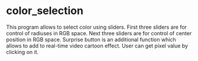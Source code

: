 # color_selection
This program allows to select color using sliders. First three sliders are for control of radiuses in RGB space. Next three sliders are for control of center position in RGB space. Surprise button is an additional function which allows to add to real-time video cartoon effect. User can get pixel value by clicking on it.
